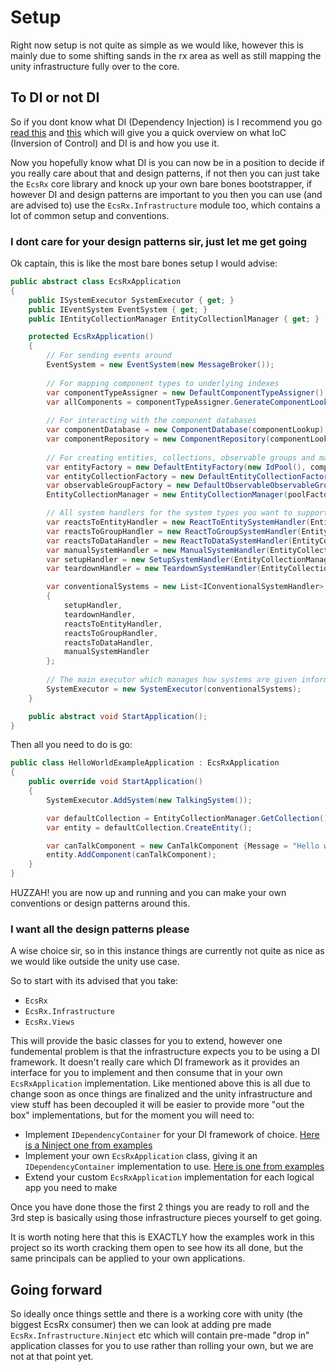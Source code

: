 # Setup

Right now setup is not quite as simple as we would like, however this is mainly due to some shifting sands in the rx area as well as still mapping the unity infrastructure fully over to the core.

## To DI or not DI

So if you dont know what DI (Dependency Injection) is I recommend you go [read this](https://grofit.gitbooks.io/development-for-winners/content/development/dependency-patterns/dependency-injection.html) and [this](https://grofit.gitbooks.io/development-for-winners/content/development/dependency-patterns/inversion-of-control.html) which will give you a quick overview on what IoC (Inversion of Control) and DI is and how you use it.

Now you hopefully know what DI is you can now be in a position to decide if you really care about that and design patterns, if not then you can just take the `EcsRx` core library and knock up your own bare bones bootstrapper, if however DI and design patterns are important to you then you can use (and are advised to) use the `EcsRx.Infrastructure` module too, which contains a lot of common setup and conventions.

### I dont care for your design patterns sir, just let me get going

Ok captain, this is like the most bare bones setup I would advise:

```csharp
public abstract class EcsRxApplication
{
	public ISystemExecutor SystemExecutor { get; }
	public IEventSystem EventSystem { get; }
	public IEntityCollectionManager EntityCollectionlManager { get; }

	protected EcsRxApplication()
	{
	    // For sending events around
		EventSystem = new EventSystem(new MessageBroker());
		
		// For mapping component types to underlying indexes
		var componentTypeAssigner = new DefaultComponentTypeAssigner();
		var allComponents = componentTypeAssigner.GenerateComponentLookups();
		
		// For interacting with the component databases
		var componentDatabase = new ComponentDatabase(componentLookup);
        var componentRepository = new ComponentRepository(componentLookup, componentDatabase);	
		
		// For creating entities, collections, observable groups and managing Ids
		var entityFactory = new DefaultEntityFactory(new IdPool(), componentRepository);
		var entityCollectionFactory = new DefaultEntityCollectionFactory(entityFactory);
		var observableGroupFactory = new DefaultObservableObservableGroupFactory();
		EntityCollectionManager = new EntityCollectionManager(poolFactory, observableGroupFactory);

		// All system handlers for the system types you want to support
		var reactsToEntityHandler = new ReactToEntitySystemHandler(EntityCollectionManager);
		var reactsToGroupHandler = new ReactToGroupSystemHandler(EntityCollectionManager);
		var reactsToDataHandler = new ReactToDataSystemHandler(EntityCollectionManager);
		var manualSystemHandler = new ManualSystemHandler(EntityCollectionManager);
		var setupHandler = new SetupSystemHandler(EntityCollectionManager);
		var teardownHandler = new TeardownSystemHandler(EntityCollectionManager);

		var conventionalSystems = new List<IConventionalSystemHandler>
		{
			setupHandler,
			teardownHandler,
			reactsToEntityHandler,
			reactsToGroupHandler,
			reactsToDataHandler,
			manualSystemHandler
		};
		
		// The main executor which manages how systems are given information
		SystemExecutor = new SystemExecutor(conventionalSystems);
	}

	public abstract void StartApplication();
}
```

Then all you need to do is go:

```csharp
public class HelloWorldExampleApplication : EcsRxApplication
{
	public override void StartApplication()
	{
		SystemExecutor.AddSystem(new TalkingSystem());

		var defaultCollection = EntityCollectionManager.GetCollection();
		var entity = defaultCollection.CreateEntity();

		var canTalkComponent = new CanTalkComponent {Message = "Hello world"};
		entity.AddComponent(canTalkComponent);
	}
}
```

HUZZAH! you are now up and running and you can make your own conventions or design patterns around this.

### I want all the design patterns please

A wise choice sir, so in this instance things are currently not quite as nice as we would like outside the unity use case.

So to start with its advised that you take:

- `EcsRx`
- `EcsRx.Infrastructure`
- `EcsRx.Views`

This will provide the basic classes for you to extend, however one fundemental problem is that the infrastructure expects you to be using a DI framework. It doesn't really care which DI framework as it provides an interface for you to implement and then consume that in your own `EcsRxApplication` implementation. Like mentioned above this is all due to change soon as once things are finalized and the unity infrastructure and view stuff has been decoupled it will be easier to provide more "out the box" implementations, but for the moment you will need to:

- Implement `IDependencyContainer` for your DI framework of choice. [Here is a Ninject one from examples](https://github.com/EcsRx/ecsrx/blob/master/src/EcsRx.Examples/Dependencies/NinjectDependencyContainer.cs)
- Implement your own `EcsRxApplication` class, giving it an `IDependencyContainer` implementation to use. [Here is one from examples](https://github.com/EcsRx/ecsrx/blob/master/src/EcsRx.Examples/Application/EcsRxConsoleApplication.cs)
- Extend your custom `EcsRxApplication` implementation for each logical app you need to make

Once you have done those the first 2 things you are ready to roll and the 3rd step is basically using those infrastructure pieces yourself to get going.

It is worth noting here that this is EXACTLY how the examples work in this project so its worth cracking them open to see how its all done, but the same principals can be applied to your own applications.

## Going forward

So ideally once things settle and there is a working core with unity (the biggest EcsRx consumer) then we can look at adding pre made `EcsRx.Infrastructure.Ninject` etc which will contain pre-made "drop in" application classes for you to use rather than rolling your own, but we are not at that point yet.
